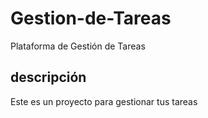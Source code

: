 # Gestion-de-Tareas
Plataforma de Gestión de Tareas

## descripción
Este es un proyecto para gestionar tus tareas
